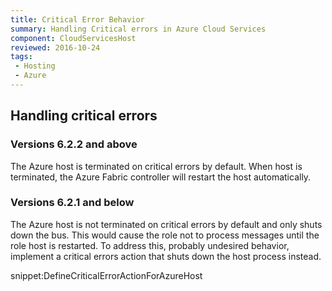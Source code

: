 ```yaml
---
title: Critical Error Behavior
summary: Handling Critical errors in Azure Cloud Services
component: CloudServicesHost
reviewed: 2016-10-24
tags:
 - Hosting
 - Azure
---
```


## Handling critical errors


### Versions 6.2.2 and above

The Azure host is terminated on critical errors by default. When host is terminated, the Azure Fabric controller will restart the host automatically.


### Versions 6.2.1 and below

The Azure host is not terminated on critical errors by default and only shuts down the bus. This would cause the role not to process messages until the role host is restarted. To address this, probably undesired behavior, implement a critical errors action that shuts down the host process instead.

snippet:DefineCriticalErrorActionForAzureHost
